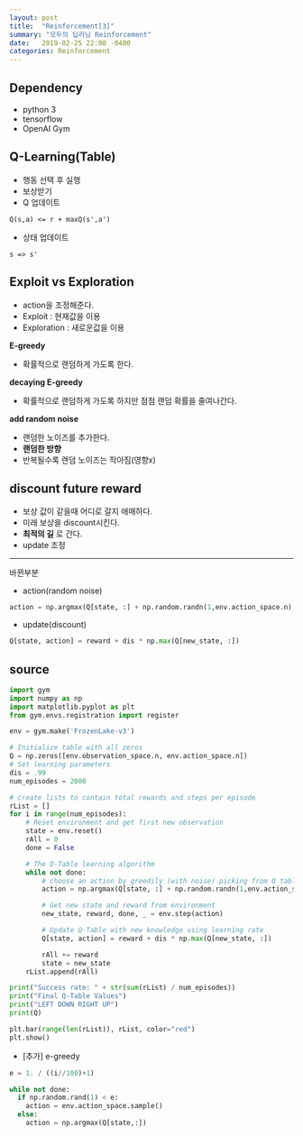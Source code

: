 ```yaml
---
layout: post
title:  "Reinforcement[3]"
summary: "모두의 딥러닝 Reinforcement"
date:   2019-02-25 22:00 -0400
categories: Reinforcement
---
```


## Dependency
- python 3
- tensorflow
- OpenAI Gym

## Q-Learning(Table)
- 행동 선택 후 실행
- 보상받기
- Q 업데이트

```
Q(s,a) <= r + maxQ(s',a')
```

- 상태 업데이트

```
s => s'
```

## Exploit vs Exploration
- action을 조정해준다.
- Exploit : 현재값을 이용
- Exploration : 새로운값을 이용

**E-greedy**
- 확률적으로 랜덤하게 가도록 한다.

**decaying E-greedy**
- 확률적으로 랜덤하게 가도록 하지만 점점 랜덤 확률을 줄여나간다.

**add random noise**
- 랜덤한 노이즈를 추가한다.
- **랜덤한 방향**
- 반복될수록 랜덤 노이즈는 작아짐(영향x)

## discount future reward
- 보상 값이 같을때 어디로 갈지 애매하다.
- 미래 보상을 discount시킨다.
- **최적의 길** 로 간다.
- update 조정

---

바뀐부분
- action(random noise)

```python
action = np.argmax(Q[state, :] + np.random.randn(1,env.action_space.n) / (i+1))
```

- update(discount)

```python
Q[state, action] = reward + dis * np.max(Q[new_state, :])
```

## source

```python
import gym
import numpy as np
import matplotlib.pyplot as plt
from gym.envs.registration import register

env = gym.make('FrozenLake-v3')

# Initialize table with all zeros
Q = np.zeros([env.observation_space.n, env.action_space.n])
# Set learning parameters
dis = .99
num_episodes = 2000

# create lists to contain total rewards and steps per episode
rList = []
for i in range(num_episodes):
    # Reset environment and get first new observation
    state = env.reset()
    rAll = 0
    done = False

    # The Q-Table learning algorithm
    while not done:
        # choose an action by greedily (with noise) picking from Q table
        action = np.argmax(Q[state, :] + np.random.randn(1,env.action_space.n) / (i+1))

        # Get new state and reward from environment
        new_state, reward, done, _ = env.step(action)

        # Update Q-Table with new knowledge using learning rate
        Q[state, action] = reward + dis * np.max(Q[new_state, :])

        rAll += reward
        state = new_state
    rList.append(rAll)

print("Success rate: " + str(sum(rList) / num_episodes))
print("Final Q-Table Values")
print("LEFT DOWN RIGHT UP")
print(Q)

plt.bar(range(len(rList)), rList, color="red")
plt.show()
```

- [추가] e-greedy

```python
e = 1. / ((i//100)+1)

while not done:
  if np.random.rand(1) < e:
    action = env.action_space.sample()
  else:
    action = np.argmax(Q[state,:])
```
